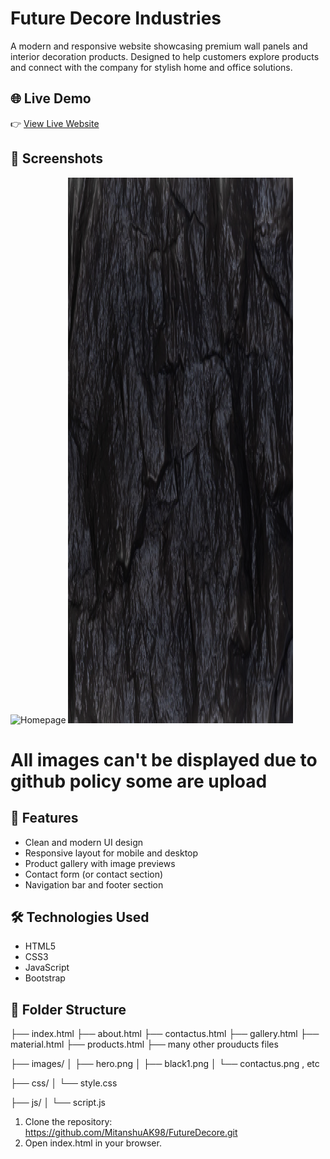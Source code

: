 # Future Decore Industries

A modern and responsive website showcasing premium wall panels and interior decoration products. Designed to help customers explore products and connect with the company for stylish home and office solutions.

## 🌐 Live Demo

👉 [View Live Website]()  

## 📸 Screenshots

![Homepage](images/hero.png)
![Products Page](images/black1.png)

# All images can't be displayed due to github policy some are upload


## 🚀 Features

- Clean and modern UI design
- Responsive layout for mobile and desktop
- Product gallery with image previews
- Contact form (or contact section)
- Navigation bar and footer section

## 🛠️ Technologies Used

- HTML5  
- CSS3  
- JavaScript  
- Bootstrap

## 📁 Folder Structure

├── index.html
├── about.html
├── contactus.html
├── gallery.html
├── material.html
├── products.html
├── many other prouducts files

├── images/
│ ├── hero.png
│ ├── black1.png
│ └── contactus.png , etc

├── css/
│ └── style.css

├── js/
│ └── script.js

1. Clone the repository:
   https://github.com/MitanshuAK98/FutureDecore.git
2. Open index.html in your browser.



